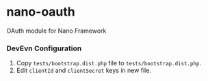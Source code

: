# nano-oauth

OAuth module for Nano Framework

### DevEvn Configuration

1. Copy `tests/bootstrap.dist.php` file to `tests/bootstrap.dist.php`.
1. Edit `clientId` and `clientSecret` keys in new file.